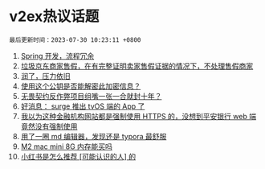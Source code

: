 # v2ex热议话题

`最后更新时间：2023-07-30 10:23:11 +0800`

1. [Spring 开发，流程冗余](https://www.v2ex.com/t/960762)
1. [垃圾京东商家售假，在有完整证明卖家售假证据的情况下，不处理售假商家](https://www.v2ex.com/t/960778)
1. [润了，压力依旧](https://www.v2ex.com/t/960891)
1. [使用这个公钥是否能解密此加密信息？](https://www.v2ex.com/t/960808)
1. [无畏契约反作弊项目组嘴一张一合就封十年？](https://www.v2ex.com/t/960755)
1. [好消息： surge 推出 tvOS 端的 App 了](https://www.v2ex.com/t/960850)
1. [我以为这种金融机构网站都是强制使用 HTTPS 的，没想到平安银行 web 端竟然没有强制使用](https://www.v2ex.com/t/960735)
1. [用了一圈 md 编辑器，发现还是 typora 最舒服](https://www.v2ex.com/t/960739)
1. [M2 mac mini 8G 内存能买吗](https://www.v2ex.com/t/960772)
1. [小红书是怎么推荐 [可能认识的人] 的](https://www.v2ex.com/t/960798)


